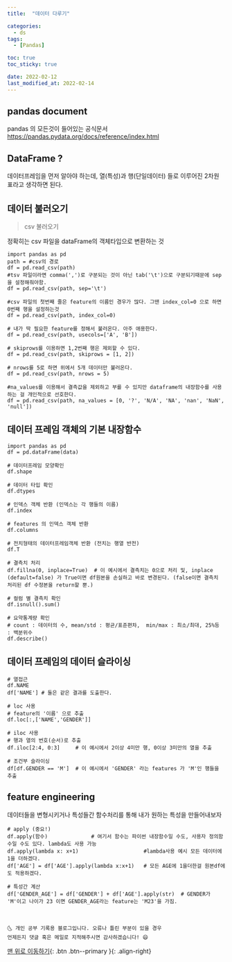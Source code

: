 ```yaml
---
title:  "데이터 다루기"

categories:
  - ds
tags:
  - [Pandas]

toc: true
toc_sticky: true

date: 2022-02-12
last_modified_at: 2022-02-14
---
```

## pandas document

pandas 의 모든것이 들어있는 공식문서  
https://pandas.pydata.org/docs/reference/index.html

## DataFrame ?

데이터프레임을 먼저 알아야 하는데, 열(특성)과 행(단일데이터) 들로 이루어진 2차원 표라고 생각하면 된다.

## 데이터 불러오기
> csv 불러오기

정확히는 csv 파일을 dataFrame의 객체타입으로 변환하는 것
~~~
import pandas as pd
path = #csv의 경로
df = pd.read_csv(path)
#tsv 파일이라면 comma(',')로 구분되는 것이 아닌 tab('\t')으로 구분되기때문에 sep을 설정해줘야함.
df = pd.read_csv(path, sep='\t')

#csv 파일의 첫번째 줄은 feature의 이름인 경우가 많다. 그땐 index_col=0 으로 하면 0번째 행을 설정하는것
df = pd.read_csv(path, index_col=0)

# 내가 딱 필요한 feature를 정해서 불러온다. 아주 애용한다.
df = pd.read_csv(path, usecols=['A', 'B'])  

# skiprows를 이용하면 1,2번째 행은 제외할 수 있다.
df = pd.read_csv(path, skiprows = [1, 2])

# nrows를 5로 하면 위에서 5개 데이터만 불러온다.
df = pd.read_csv(path, nrows = 5)

#na_values를 이용해서 결측값을 제외하고 부를 수 있지만 dataframe의 내장함수를 사용하는 걸 개인적으로 선호한다.
df = pd.read_csv(path, na_values = [0, '?', 'N/A', 'NA', 'nan', 'NaN', 'null'])
~~~

## 데이터 프레임 객체의 기본 내장함수
~~~
import pandas as pd
df = pd.dataFrame(data)

# 데이터프레임 모양확인
df.shape

# 데이터 타입 확인
df.dtypes

# 인덱스 객체 반환 (인덱스는 각 행들의 이름)
df.index

# features 의 인덱스 객체 반환
df.columns

# 전치형태의 데이터프레임객체 반환 (전치는 행열 반전)
df.T

# 결측치 처리
df.fillna(0, inplace=True)  # 이 예시에서 결측치는 0으로 처리 및, inplace (default=false) 가 True이면 df원본을 손실하고 바로 변경된다. (false이면 결측치 처리된 df 수정본을 return할 뿐.)

# 컬럼 별 결측치 확인
df.isnull().sum()

# 요약통계량 확인
# count : 데이터의 수, mean/std : 평균/표준편차,  min/max : 최소/최대, 25%등 : 백분위수
df.describe()
~~~
## 데이터 프레임의 데이터 슬라이싱

~~~
# 열접근
df.NAME
df['NAME'] # 둘은 같은 결과를 도출한다.

# loc 사용
# feature의 '이름' 으로 추출
df.loc[:,['NAME','GENDER']]

# iloc 사용
# 행과 열의 번호(순서)로 추출
df.iloc[2:4, 0:3]     # 이 예시에서 2이상 4미만 행, 0이상 3미만의 열을 추출

# 조건부 슬라이싱
df[df.GENDER == 'M']  # 이 예시에서 'GENDER' 라는 features 가 'M'인 행들을 추출
~~~

## feature engineering
데이터들을 변형시키거나 특성들간 함수처리를 통해 내가 원하는 특성을 만들어내보자

~~~
# apply (중요!)
df.apply(함수)              # 여기서 함수는 파이썬 내장함수일 수도, 사용자 정의함수일 수도 있다. lambda도 사용 가능
df.apply(lambda x: x+1)                     #lambda사용 예시 모든 데이터에 1을 더하겠다.
df['AGE'] = df['AGE'].apply(lambda x:x+1)   # 모든 AGE에 1을더한걸 원본df에도 적용하겠다.

# 특성간 계산
df['GENDER_AGE'] = df['GENDER'] + df['AGE'].apply(str)  # GENDER가 'M'이고 나이가 23 이면 GENDER_AGE라는 feature는 'M23'을 가짐.
~~~
<br>

    🌜 개인 공부 기록용 블로그입니다. 오류나 틀린 부분이 있을 경우
    언제든지 댓글 혹은 메일로 지적해주시면 감사하겠습니다! 😄

[맨 위로 이동하기](#){: .btn .btn--primary }{: .align-right}
